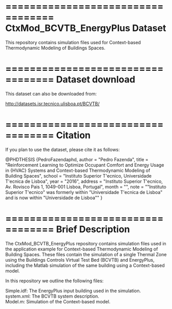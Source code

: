 ==================================
CtxMod_BCVTB_EnergyPlus Dataset
==================================

This repository contains simulation files used for Context-based Thermodynamic Modeling of Buildings Spaces.

==================================
Dataset download
==================================

This dataset can also be downloaded from:

http://datasets.isr.tecnico.ulisboa.pt/BCVTB/

==================================
Citation
==================================

If you plan to use the dataset, please cite it as follows:

@PHDTHESIS {PedroFazendaphd,
    author  = "Pedro Fazenda",
    title   = "Reinforcement Learning to Optimize Occupant Comfort and Energy Usage in {HVAC} Systems and 
    Context-based Thermodynamic Modeling of Building Spaces",
    school  = "Instituto Superior T\'ecnico, Universidade T\'ecnica de Lisboa",
    year    = "2016",
    address = "Instituto Superior T\'ecnico, Av. Rovisco Pais 1, 1049-001 Lisboa, Portugal",
    month   = "",
    note    = "\"Instituto Superior T\'ecnico\" was formerly within  \"Universidade T\'ecnica de Lisboa\" and is now within \"Universidade de Lisboa\""
}

==================================
Brief Description
==================================

The CtxMod_BCVTB_EnergyPlus repository contains simulation files used in the application example for Context-based Thermodynamic Modeling of Building Spaces. 
These files contain the simulation of a single Thermal Zone using the Buildings Controls Virtual Test Bed (BCVTB) and EnergyPlus, including the Matlab simulation of the same building using a 
Context-based model.   

In this repository we outline the following files:  


Simple.idf: The EnergyPlus input building used in the simulation.  
system.xml: The BCVTB system description.   
Model.m: Simulation of the Context-based model.  

